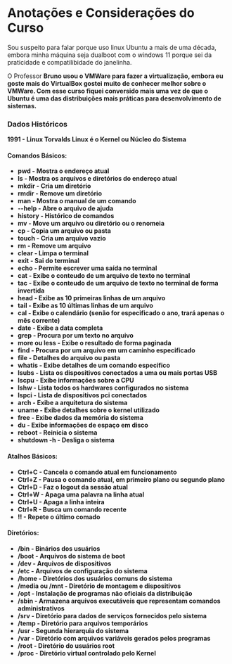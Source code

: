 # Anotações e Considerações do Curso

Sou suspeito para falar porque uso linux Ubuntu a mais de uma década, embora minha máquina seja dualboot com o windows 11 porque sei da praticidade e compatilibidade do janelinha.

O Professor <strong>Bruno<strong> usou o VMWare para fazer a virtualização, embora eu goste mais do VirtualBox gostei muito de conhecer melhor sobre o VMWare. Com esse curso fiquei conversido mais uma vez de que o Ubuntu é uma das distribuições mais práticas para desenvolvimento de sistemas.

### Dados Históricos
1991 - Linux Torvalds
Linux é o Kernel ou Núcleo do Sistema

#### Comandos Básicos:
- pwd - Mostra o endereço atual
- ls - Mostra os arquivos e diretórios do endereço atual
- mkdir - Cria um diretório
- rmdir - Remove um diretório
- man - Mostra o manual de um comando
- --help - Abre o arquivo de ajuda
- history - Histórico de comandos
- mv - Move um arquivo ou diretório ou o renomeia
- cp - Copia um arquivo ou pasta
- touch - Cria um arquivo vazio
- rm - Remove um arquivo
- clear - Limpa o terminal
- exit - Sai do terminal
- echo - Permite escrever uma saída no terminal
- cat - Exibe o conteudo de um arquivo de texto no terminal
- tac - Exibe o conteudo de um arquivo de texto no terminal de forma invertida
- head - Exibe as 10 primeiras linhas de um arquivo
- tail - Exibe as 10 últimas linhas de um arquivo
- cal - Exibe o calendário (senão for especificado o ano, trará apenas o mês corrente)
- date - Exibe a data completa
- grep - Procura por um texto no arquivo
- more ou less - Exibe o resultado de forma paginada
- find - Procura por um arquivo em um caminho especificado
- file - Detalhes do arquivo ou pasta
- whatis - Exibe detalhes de um comando especifico
- lsubs - Lista os dispositivos conectados a uma ou mais portas USB
- lscpu - Exibe informações sobre a CPU
- lshw - Lista todos os hardwares configurados no sistema
- lspci - Lista de dispositivos pci conectados
- arch - Exibe a arquitetura do sistema
- uname - Exibe detalhes sobre o kernel utilizado
- free - Exibe dados da memória do sistema
- du - Exibe informações de espaço em disco
- reboot - Reinicia o sistema
- shutdown -h - Desliga o sistema

#### Atalhos Básicos:
- Ctrl+C - Cancela o comando atual em funcionamento
- Ctrl+Z - Pausa o comando atual, em primeiro plano ou segundo plano
- Ctrl+D - Faz o logout da sessão atual
- Ctrl+W - Apaga uma palavra na linha atual
- Ctrl+U - Apaga a linha inteira
- Ctrl+R - Busca um comando recente
- !! - Repete o último comado

#### Diretórios:
- /bin - Binários dos usuários
- /boot - Arquivos do sistema de boot
- /dev - Arquivos de dispositivos
- /etc - Arquivos de configuração do sistema
- /home - Diretórios dos usuários comuns do sistema
- /media ou /mnt - Diretório de montagem e dispositivos
- /opt - Instalação de programas não oficiais da distribuição
- /sbin - Armazena arquivos executáveis que representam comandos administrativos
- /srv - Diretório para dados de serviços fornecidos pelo sistema
- /temp - Diretório para arquivos temporários
- /usr - Segunda hierarquia do sistema
- /var - Diretório com arquivos variáveis gerados pelos programas
- /root - Diretório do usuários root
- /proc - Diretório virtual controlado pelo Kernel
